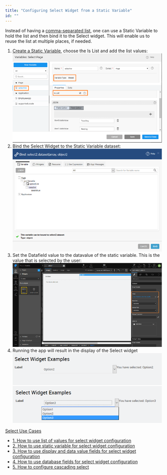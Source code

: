 ```yaml
---
title: "Configuring Select Widget from a Static Variable"
id: ""
---
```


Instead of having a [comma-separated list](/learn/how-tos/configuring-select-widget-static-list-values/), one can use a Static Variable to hold the list and then bind it to the Select widget. This will enable us to reuse the list at multiple places, if needed.

1. [Create a Static Variable](/learn/variables/#menu), choose the Is List and add the list values: [![sel_listvar](/learn/assets/sel_listvar.png)](/learn/assets/sel_listvar.png)
2. Bind the Select Widget to the Static Variable dataset: [![sel_listvar_bind](/learn/assets/sel_listvar_bind.png)](/learn/assets/sel_listvar_bind.png)
3. Set the Datafield value to the datavalue of the static variable. This is the value that is selected by the user: [![sel_listvar_props](/learn/assets/sel_listvar_props.png)](/learn/assets/sel_listvar_props.png)
4. Running the app will result in the display of the Select widget [![sel_listvar_run1](/learn/assets/sel_listvar_run1.png)](/learn/assets/sel_listvar_run1.png) [![sel_listvar_run2](/learn/assets/sel_listvar_run2.png)](/learn/assets/sel_listvar_run2.png)

[Select Use Cases](/learn/app-development/widgets/form-widgets/select-use-cases/)

- [1\. How to use list of values for select widget configuration](/learn/how-tos/configuring-select-widget-static-list-values/)
- [2\. How to use static variable for select widget configuration](/learn/how-tos/configuring-select-widget-static-variable/)
- [3\. How to use display and data value fields for select widget configuration](/learn/how-tos/configuring-select-widget-display-data-fields/)
- [4\. How to use database fields for select widget configuration](/learn/how-tos/configuring-select-widget-database-fields/)
- [5\. How to configure cascading select](/learn/how-tos/configuring-cascading-select/)

